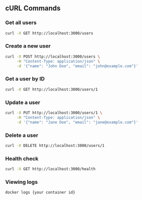 ## cURL Commands

### Get all users
```sh
curl -X GET http://localhost:3000/users
```

### Create a new user
```sh
curl -X POST http://localhost:3000/users \
     -H "Content-Type: application/json" \
     -d '{"name": "John Doe", "email": "john@example.com"}'
```

### Get a user by ID
```sh
curl -X GET http://localhost:3000/users/1
```

### Update a user
```sh
curl -X PUT http://localhost:3000/users/1 \
     -H "Content-Type: application/json" \
     -d '{"name": "Jane Doe", "email": "jane@example.com"}'
```

### Delete a user
```sh
curl -X DELETE http://localhost:3000/users/1
```

### Health check
```sh
curl -X GET http://localhost:3000/health
```

### Viewing logs
```sh
docker logs {your container id}
```